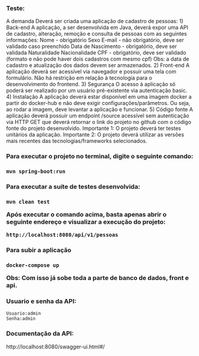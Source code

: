 

<h3>Teste:</h3>
A demanda
Deverá ser criada uma aplicação de cadastro de pessoas:
1) Back-end
   A aplicação, a ser desenvolvida em Java, deverá expor uma API de cadastro, alteração, remoção e consulta de pessoas com as seguintes informações:
   Nome - obrigatório
   Sexo
   E-mail - não obrigatório, deve ser validado caso preenchido
   Data de Nascimento - obrigatório, deve ser validada
   Naturalidade
   Nacionalidade
   CPF - obrigatório, deve ser validado (formato e não pode haver dois cadastros com mesmo cpf)
   Obs: a data de cadastro e atualização dos dados devem ser armazenados.
2) Front-end
   A aplicação deverá ser acessível via navegador e possuir uma tela com formulário. Não há restrição em relação à tecnologia para o desenvolvimento do frontend.
3) Segurança
   O acesso à aplicação só poderá ser realizado por um usuário pré-existente via autenticação basic.
4) Instalação
   A aplicação deverá estar disponível em uma imagem docker a partir do docker-hub e não deve exigir configurações/parâmetros. Ou seja, ao rodar a imagem, deve levantar a aplicação e funcionar.
5) Código fonte
   A aplicação deverá possuir um endpoint /source acessível sem autenticação via HTTP GET que deverá retornar o link do projeto no github com o código fonte do projeto desenvolvido.
   Importante 1: O projeto deverá ter testes unitários da aplicação.
   Importante 2: O projeto deverá utilizar as versões mais recentes das tecnologias/frameworks selecionados.
<h3>Para executar o projeto no terminal, digite o seguinte comando:<h3>

```shell script
mvn spring-boot:run 
```

<h3>Para executar a suíte de testes desenvolvida:<h3>

```shell script
mvn clean test
```

Após executar o comando acima, basta apenas abrir o seguinte endereço e visualizar a execução do projeto:

```
http://localhost:8080/api/v1/pessoas
```

<h3>Para subir a aplicação<h3>

```
docker-compose up
```

Obs: Com isso já sobe toda a parte de banco de dados, front e api.

<h3> Usuario e senha da API: </h3>

```
Usuario:admin
Senha:admin
```

<h3> Documentação da API: </h3>

http://localhost:8080/swagger-ui.html#/



